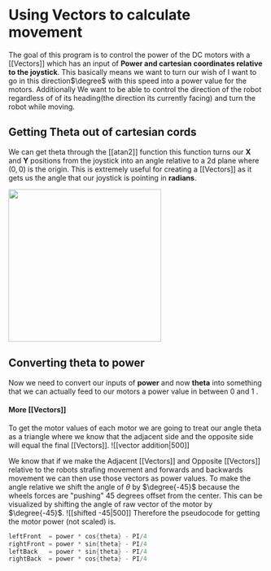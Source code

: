 

# Using Vectors to calculate movement 
The goal of this program is to control the power of the DC motors with a [[Vectors]] which has an input of **Power and cartesian coordinates relative to the joystick**. This basically means we want to turn our wish of I want to go in this direction$\degree$ with this speed into a power value for the motors. Additionally We want to be able to control the direction of the robot regardless of of its heading(the direction its currently facing) and turn the robot while moving. 


## Getting Theta out of cartesian cords
We can get theta through the [[atan2]] function this function turns our **X** and **Y** positions from the joystick into an angle relative to a 2d plane where $(0,0)$ is the origin. This is extremely useful for creating a [[Vectors]] as it gets us the angle that our joystick is pointing in **radians**.

<img src = "https://i.imgur.com/1RwHVEp.png" width =300>



## Converting theta to power
Now we need to convert our inputs of **power** and now **theta** into something that we can actually feed to our motors a power value in between $0$ and $1$ .
#### More [[Vectors]] 
To get the motor values of each motor we are going to treat our angle theta as a triangle where we know that the adjacent side and the opposite side will equal the final [[Vectors]].
![[vector addition|500]]



We know that if we make the Adjacent [[Vectors]] and Opposite [[Vectors]] relative to the robots strafing movement and forwards and backwards movement we can then use those vectors as power values. To make the angle relative we shift the angle of $\theta$ by $\degree{-45}$ because the wheels forces are "pushing" 45 degrees offset from the center. This can be visualized by shifting the angle of raw vector of the motor by $\degree{-45}$.
![[shifted -45|500]]
Therefore the pseudocode for getting the motor power (not scaled) is.   
```java
leftFront  = power * cos{theta} - PI/4
rightFront = power * sin{theta} - PI/4
leftBack   = power * sin{theta} - PI/4
rightBack  = power * cos{theta} - PI/4
```
 
